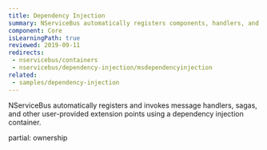 ```yaml
---
title: Dependency Injection
summary: NServiceBus automatically registers components, handlers, and sagas.
component: Core
isLearningPath: true
reviewed: 2019-09-11
redirects:
 - nservicebus/containers
 - nservicebus/dependency-injection/msdependencyinjection
related:
 - samples/dependency-injection
---
```

NServiceBus automatically registers and invokes message handlers, sagas, and other user-provided extension points using a dependency injection container.

partial: ownership